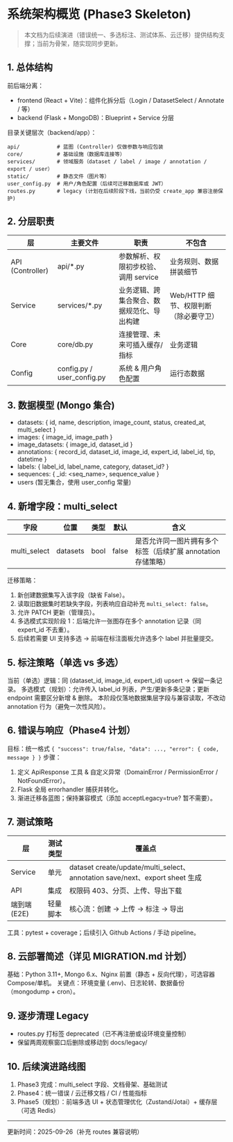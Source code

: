 # 系统架构概览 (Phase3 Skeleton)

> 本文档为后续演进（错误统一、多选标注、测试体系、云迁移）提供结构支撑；当前为骨架，随实现同步更新。

## 1. 总体结构

前后端分离：
- frontend (React + Vite)：组件化拆分后（Login / DatasetSelect / Annotate / 等）
- backend (Flask + MongoDB)：Blueprint + Service 分层

目录关键层次（backend/app）：
```
api/            # 蓝图 (Controller) 仅做参数与响应包装
core/           # 基础设施（数据库连接等）
services/       # 领域服务（dataset / label / image / annotation / export / user）
static/         # 静态文件（图片等）
user_config.py  # 用户/角色配置（后续可迁移数据库或 JWT）
routes.py       # legacy (计划在后续阶段下线，当前仍受 create_app 兼容注册保护)
```

## 2. 分层职责
| 层 | 主要文件 | 职责 | 不包含 |
|----|---------|------|--------|
| API (Controller) | api/*.py | 参数解析、权限初步校验、调用 service | 业务规则、数据拼装细节 |
| Service | services/*.py | 业务逻辑、跨集合聚合、数据规范化、导出构建 | Web/HTTP 细节、权限判断（除必要守卫） |
| Core | core/db.py | 连接管理、未来可插入缓存/指标 | 业务逻辑 |
| Config | config.py / user_config.py | 系统 & 用户角色配置 | 运行态数据 |

## 3. 数据模型 (Mongo 集合)
- datasets: { id, name, description, image_count, status, created_at, multi_select }
- images: { image_id, image_path }
- image_datasets: { image_id, dataset_id }
- annotations: { record_id, dataset_id, image_id, expert_id, label_id, tip, datetime }
- labels: { label_id, label_name, category, dataset_id? }
- sequences: { _id: <seq_name>, sequence_value }
- users (暂无集合，使用 user_config 常量)

## 4. 新增字段：multi_select
| 字段 | 位置 | 类型 | 默认 | 含义 |
|------|------|------|------|------|
| multi_select | datasets | bool | false | 是否允许同一图片拥有多个标签（后续扩展 annotation 存储策略） |

迁移策略：
1. 新创建数据集写入该字段（缺省 False）。
2. 读取旧数据集时若缺失字段，列表响应自动补充 `multi_select: false`。
3. 允许 PATCH 更新（管理员）。
4. 多选模式实现阶段 1：后端允许一张图存在多个 annotation 记录（同 expert_id 不去重）。
5. 后续若需要 UI 支持多选 → 前端在标注面板允许选多个 label 并批量提交。

## 5. 标注策略（单选 vs 多选）
当前（单选）逻辑：同 (dataset_id, image_id, expert_id) upsert -> 保留一条记录。
多选模式（规划）：允许传入 label_id 列表，产生/更新多条记录；更新 endpoint 需要区分新增 & 删除。
本阶段仅落地数据集层字段与兼容读取，不改动 annotation 行为（避免一次性风险）。

## 6. 错误与响应（Phase4 计划）
目标：统一格式 `{ "success": true/false, "data": ..., "error": { code, message } }`
步骤：
1. 定义 ApiResponse 工具 & 自定义异常（DomainError / PermissionError / NotFoundError）。
2. Flask 全局 errorhandler 捕获并转化。
3. 渐进迁移各蓝图；保持兼容模式（添加 acceptLegacy=true? 暂不需要）。

## 7. 测试策略
| 层 | 测试类型 | 覆盖点 |
|----|----------|--------|
| Service | 单元 | dataset create/update/multi_select、annotation save/next、export sheet 生成 |
| API | 集成 | 权限码 403、分页、上传、导出下载 |
| 端到端(E2E) | 轻量脚本 | 核心流：创建 → 上传 → 标注 → 导出 |

工具：pytest + coverage；后续引入 Github Actions / 手动 pipeline。

## 8. 云部署简述（详见 MIGRATION.md 计划）
基础：Python 3.11+, Mongo 6.x、Nginx 前置（静态 + 反向代理），可选容器 Compose/单机。
关键点：环境变量 (.env)、日志轮转、数据备份（mongodump + cron）。

## 9. 逐步清理 Legacy
- routes.py 打标签 deprecated（已不再注册或设环境变量控制）
- 保留两周观察窗口后删除或移动到 docs/legacy/

## 10. 后续演进路线图
1. Phase3 完成：multi_select 字段、文档骨架、基础测试
2. Phase4：统一错误 / 云迁移文档 / CI / 性能指标
3. Phase5（规划）：前端多选 UI + 状态管理优化（Zustand/Jotai）+ 缓存层（可选 Redis）

---
更新时间：2025-09-26（补充 routes 兼容说明）
